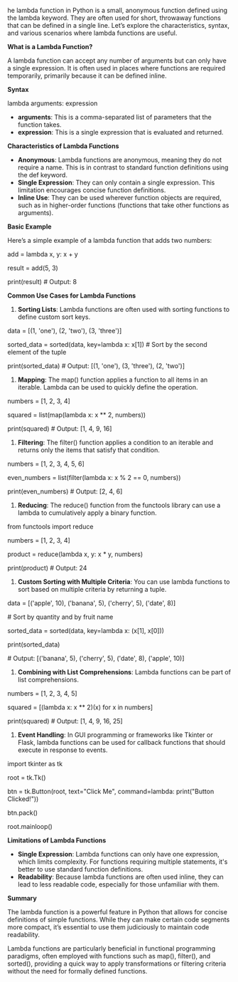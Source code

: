 he lambda function in Python is a small, anonymous function defined using the lambda keyword. They are often used for short, throwaway functions that can be defined in a single line. Let’s explore the characteristics, syntax, and various scenarios where lambda functions are useful.

**What is a Lambda Function?**

A lambda function can accept any number of arguments but can only have a single expression. It is often used in places where functions are required temporarily, primarily because it can be defined inline.

**Syntax**

lambda arguments: expression

- **arguments**: This is a comma-separated list of parameters that the function takes.
- **expression**: This is a single expression that is evaluated and returned.

**Characteristics of Lambda Functions**

- **Anonymous**: Lambda functions are anonymous, meaning they do not require a name. This is in contrast to standard function definitions using the def keyword.
- **Single Expression**: They can only contain a single expression. This limitation encourages concise function definitions.
- **Inline Use**: They can be used wherever function objects are required, such as in higher-order functions (functions that take other functions as arguments).

**Basic Example**

Here’s a simple example of a lambda function that adds two numbers:

add = lambda x, y: x + y

result = add(5, 3)

print(result) # Output: 8

**Common Use Cases for Lambda Functions**

1. **Sorting Lists**: Lambda functions are often used with sorting functions to define custom sort keys.

data = \[(1, 'one'), (2, 'two'), (3, 'three')\]

sorted_data = sorted(data, key=lambda x: x\[1\]) # Sort by the second element of the tuple

print(sorted_data) # Output: \[(1, 'one'), (3, 'three'), (2, 'two')\]

1. **Mapping**: The map() function applies a function to all items in an iterable. Lambda can be used to quickly define the operation.

numbers = \[1, 2, 3, 4\]

squared = list(map(lambda x: x \*\* 2, numbers))

print(squared) # Output: \[1, 4, 9, 16\]

1. **Filtering**: The filter() function applies a condition to an iterable and returns only the items that satisfy that condition.

numbers = \[1, 2, 3, 4, 5, 6\]

even_numbers = list(filter(lambda x: x % 2 == 0, numbers))

print(even_numbers) # Output: \[2, 4, 6\]

1. **Reducing**: The reduce() function from the functools library can use a lambda to cumulatively apply a binary function.

from functools import reduce

numbers = \[1, 2, 3, 4\]

product = reduce(lambda x, y: x \* y, numbers)

print(product) # Output: 24

1. **Custom Sorting with Multiple Criteria**: You can use lambda functions to sort based on multiple criteria by returning a tuple.

data = \[('apple', 10), ('banana', 5), ('cherry', 5), ('date', 8)\]

\# Sort by quantity and by fruit name

sorted_data = sorted(data, key=lambda x: (x\[1\], x\[0\]))

print(sorted_data)

\# Output: \[('banana', 5), ('cherry', 5), ('date', 8), ('apple', 10)\]

1. **Combining with List Comprehensions**: Lambda functions can be part of list comprehensions.

numbers = \[1, 2, 3, 4, 5\]

squared = \[(lambda x: x \*\* 2)(x) for x in numbers\]

print(squared) # Output: \[1, 4, 9, 16, 25\]

1. **Event Handling**: In GUI programming or frameworks like Tkinter or Flask, lambda functions can be used for callback functions that should execute in response to events.

import tkinter as tk

root = tk.Tk()

btn = tk.Button(root, text="Click Me", command=lambda: print("Button Clicked!"))

btn.pack()

root.mainloop()

**Limitations of Lambda Functions**

- **Single Expression**: Lambda functions can only have one expression, which limits complexity. For functions requiring multiple statements, it's better to use standard function definitions.
- **Readability**: Because lambda functions are often used inline, they can lead to less readable code, especially for those unfamiliar with them.

**Summary**

The lambda function is a powerful feature in Python that allows for concise definitions of simple functions. While they can make certain code segments more compact, it’s essential to use them judiciously to maintain code readability.

Lambda functions are particularly beneficial in functional programming paradigms, often employed with functions such as map(), filter(), and sorted(), providing a quick way to apply transformations or filtering criteria without the need for formally defined functions.
